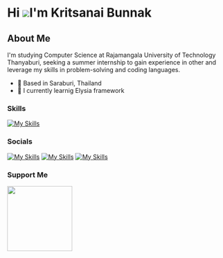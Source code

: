 Hi ![](https://user-images.githubusercontent.com/18350557/176309783-0785949b-9127-417c-8b55-ab5a4333674e.gif)I'm Kritsanai Bunnak
=================================================================================================================================

About Me
--------

I'm studying Computer Science at Rajamangala University of Technology Thanyaburi, seeking a summer internship to gain experience in other and leverage my skills in problem-solving and coding languages.

* 👀 Based in Saraburi, Thailand
* 🌱 I currently learnig Elysia framework

### Skills

[![My Skills](https://skillicons.dev/icons?i=java,php,mysql,elysia,py,tailwind,flutter,go,ts,postgres,prisma,git)](https://skillicons.dev)

### Socials

[![My Skills](https://skillicons.dev/icons?i=discord)](https://discord.com/users/241193900235161600)
[![My Skills](https://skillicons.dev/icons?i=github)](https://github.com/tinoii3)
[![My Skills](https://skillicons.dev/icons?i=linkedin)](https://linkedin.com/in/tinoi)

### Support Me

<a href="https://buymeacoffee.com/tinoi
"><img src="https://cdn.buymeacoffee.com/buttons/v2/default-yellow.png" width="150"/></a>

